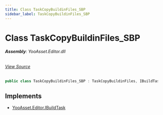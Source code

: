 ```yaml
---
title: Class TaskCopyBuildinFiles_SBP
sidebar_label: TaskCopyBuildinFiles_SBP
---
```

# Class TaskCopyBuildinFiles_SBP


###### **Assembly**: YooAsset.Editor.dll
###### [View Source](https://github.com/tuyoogame/YooAsset-Samples.git/blob/main/Assets/YooAsset/Editor/AssetBundleBuilder/BuildPipeline/ScriptableBuildPipeline/BuildTasks/TaskCopyBuildinFiles_SBP.cs#L9)
```csharp title="Declaration"
public class TaskCopyBuildinFiles_SBP : TaskCopyBuildinFiles, IBuildTask
```

## Implements

* [YooAsset.Editor.IBuildTask](../YooAsset.Editor/IBuildTask.md)
